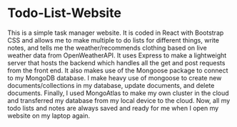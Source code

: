 # Todo-List-Website

This is a simple task manager website. It is coded in React with Bootstrap CSS and allows me to make multiple to do lists for different things, write notes, and tells me the weather/recommends clothing based on live weather data from OpenWeatherAPI. It uses Express to make a lightweight server that hosts the backend which handles all the get and post requests from the front end. It also makes use of the Mongoose package to connect to my MongoDB database. I make heavy use of mongoose to create new documents/collections in my database, update documents, and delete documents. Finally, I used MongoAtlas to make my own cluster in the cloud and transferred my database from my local device to the cloud. Now, all my todo lists and notes are always saved and ready for me when I open my website on my laptop again. 

